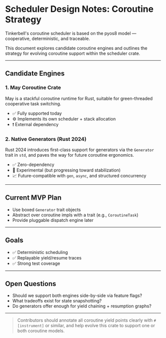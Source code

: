 # Scheduler Design Notes: Coroutine Strategy

Tinkerbell's coroutine scheduler is based on the pyos8 model — cooperative, deterministic, and traceable.

This document explores candidate coroutine engines and outlines the strategy for evolving coroutine support within the scheduler crate.

---

## Candidate Engines

### 1. May Coroutine Crate

May is a stackful coroutine runtime for Rust, suitable for green-threaded cooperative task switching.

- ✅ Fully supported today
- ⚙️ Implements its own scheduler + stack allocation
- ❗ External dependency

### 2. Native Generators (Rust 2024)

Rust 2024 introduces first-class support for generators via the `Generator` trait in `std`, and paves the way for future coroutine ergonomics.

- ✅ Zero-dependency
- 🧪 Experimental (but progressing toward stabilization)
- 📈 Future-compatible with `gen`, `async`, and structured concurrency

---

## Current MVP Plan

- Use boxed `Generator` trait objects
- Abstract over coroutine impls with a trait (e.g., `CoroutineTask`)
- Provide pluggable dispatch engine later

---

## Goals

- ✅ Deterministic scheduling
- ✅ Replayable yield/resume traces
- ✅ Strong test coverage

---

## Open Questions

- Should we support both engines side-by-side via feature flags?
- What tradeoffs exist for state snapshotting?
- Do generators offer enough for yield chaining + resumption graphs?

---

> Contributors should annotate all coroutine yield points clearly with `#[instrument]` or similar, and help evolve this crate to support one or both coroutine models.

